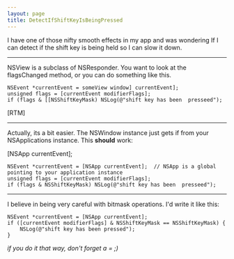 ```yaml
---
layout: page
title: DetectIfShiftKeyIsBeingPressed
---
```




I have one of those nifty smooth effects in my app and was wondering If I can detect if the shift key is being held so I can slow it down.

----
NSView is a subclass of NSResponder. You want to look at the     flagsChanged method, or you can do something like this.

    
    NSEvent *currentEvent = someView window] currentEvent];
    unsigned flags = [currentEvent modifierFlags];
    if (flags & [[NSShiftKeyMask) NSLog(@"shift key has been  presseed");


[RTM]

----

Actually, its a bit easier. The NSWindow instance just gets if from your NSApplications instance. This **should** work:

[NSApp currentEvent];

    
    NSEvent *currentEvent = [NSApp currentEvent];  // NSApp is a global pointing to your application instance
    unsigned flags = [currentEvent modifierFlags];
    if (flags & NSShiftKeyMask) NSLog(@"shift key has been  presseed");


----

I believe in being very careful with bitmask operations. I'd write it like this:

    
    NSEvent *currentEvent = [NSApp currentEvent];
    if ([currentEvent modifierFlags] & NSShiftKeyMask == NSShiftKeyMask) {
        NSLog(@"shift key has been pressed");
    }


*if you do it that way, don't forget a = ;)*

